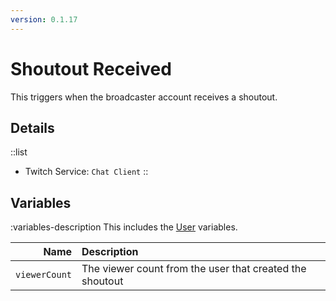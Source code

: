```yaml
---
version: 0.1.17
---
```


# Shoutout Received
This triggers when the broadcaster account receives a shoutout.

## Details
::list
- Twitch Service: `Chat Client`
::

## Variables
:variables-description
This includes the [User](/Variables/User-Variables) variables.

Name | Description
----:|:------------
`viewerCount` | The viewer count from the user that created the shoutout